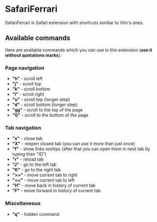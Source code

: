 # SafariFerrari

SafariFerrari is Safari extension with shortcuts similiar to Vim's ones.

## Available commands

Here are available commands which you can use in this extension (**use it without quotations marks**):

### Page navigation

* **"h"** - scroll left
* **"j"** - scroll top
* **"k"** - scroll bottom
* **"l"** - scroll right
* **"u"** - scroll top (longer step)
* **"d"** - scroll bottom (longer step)
* **"gg"** - scroll to the top of the page
* **"G"** - scroll to the bottom of the page

### Tab navigation

* **"x"** - close tab
* **"X"** - reopen closed tab (you can use it more than just once)
* **"f"** - show links tooltips (after that you can open them in next tab by typing their "ID")
* **"r"** - reload tab
* **"J"** - go to the left tab
* **"K"** - go to the right tab
* **">>"** - move current tab to right
* **"<<"** - move current tab to left
* **"H"** - move back in history of current tab
* **"F"** -  move forward in history of current tab

### Miscellaneous

* **"q"** - hidden command

